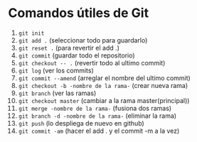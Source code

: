 # Comandos útiles de Git

1.  ```git init```
2.  ```git add .``` (seleccionar todo para guardarlo)
3.  ```git reset .``` (para revertir el add .)
4.  ```git commit``` (guardar todo el repositorio)
5.  ```git checkout -- .``` (revertir todo al ultimo commit)
6.  ```git log``` (ver los commits)
7.  ```git commit --amend``` (arreglar el nombre del ultimo commit)
8.  ```git checkout -b -nombre de la rama-``` (crear nueva rama)
9.  ```git branch``` (ver las ramas)
10. ```git checkout master``` (cambiar a la rama master(principal))
11. ```git merge -nombre de la rama-``` (fusiona dos ramas)
12. ```git branch -d -nombre de la rama-``` (eliminar la rama)
13. ```git push``` (lo despliega de nuevo en github)
14. ```git commit -am``` (hacer el add . y el commit -m a la vez)